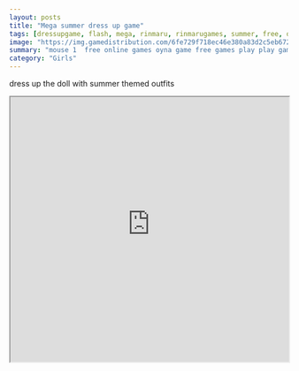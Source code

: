 ```yaml
---
layout: posts
title: "Mega summer dress up game"
tags: [dressupgame, flash, mega, rinmaru, rinmarugames, summer, free, online, games, oyna, game, free, games, play, play, games]
image: "https://img.gamedistribution.com/6fe729f718ec46e380a83d2c5eb672fb.jpg"
summary: "mouse 1  free online games oyna game free games play play games"
category: "Girls"
---
```


dress up the doll with summer themed outfits

<iframe width="100%" height="480px;" src="https://flash.gamedistribution.com?game=6fe729f718ec46e380a83d2c5eb672fb"></iframe>